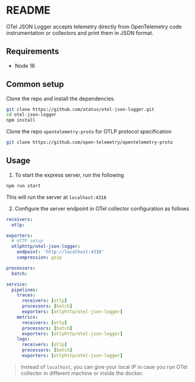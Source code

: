 # README

OTel JSON Logger accepts telemetry directly from OpenTelemetry code instrumentation or collectors and print them in JSON format.

## Requirements

* Node 16


## Common setup

Clone the repo and install the dependencies.

```bash
git clone https://github.com/atatus/otel-json-logger.git
cd otel-json-logger
npm install
```

Clone the repo `opentelemetry-proto` for  OTLP protocol specification

```bash
git clone https://github.com/open-telemetry/opentelemetry-proto
```

## Usage

1. To start the express server, run the following

```bash
npm run start
```

This will run the server at `localhost:4318`

2. Configure the server endpoint in OTel collector configuration as follows

```yaml
receivers:
  otlp:

exporters:
  # HTTP setup
  otlphttp/otel-json-logger:
    endpoint: 'http://localhost:4318'
    compression: gzip

processors:
  batch:

service:
  pipelines:
    traces:
      receivers: [otlp]
      processors: [batch]
      exporters: [otlphttp/otel-json-logger]
    metrics:
      receivers: [otlp]
      processors: [batch]
      exporters: [otlphttp/otel-json-logger]
    logs:
      receivers: [otlp]
      processors: [batch]
      exporters: [otlphttp/otel-json-logger]
```

> Instead of `localhost`, you can give your local IP in case you run OTel collector in different machine or inside the docker.


